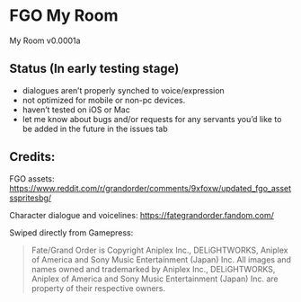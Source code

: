 # FGO My Room
My Room v0.0001a

## Status (In early testing stage)
* dialogues aren’t properly synched to voice/expression
* not optimized for mobile or non-pc devices.
* haven’t tested on iOS or Mac
* let me know about bugs and/or requests for any servants you’d like to be added in the future in the issues tab

## Credits:

FGO assets: https://www.reddit.com/r/grandorder/comments/9xfoxw/updated_fgo_assetsspritesbg/

Character dialogue and voicelines: https://fategrandorder.fandom.com/


Swiped directly from Gamepress:

> Fate/Grand Order is Copyright Aniplex Inc., DELiGHTWORKS, Aniplex of America and Sony Music Entertainment (Japan) Inc. All images and names owned and trademarked by Aniplex Inc., DELiGHTWORKS, Aniplex of America and Sony Music Entertainment (Japan) Inc. are property of their respective owners.
